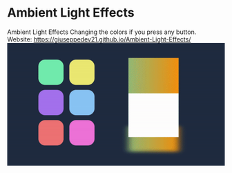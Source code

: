 # Ambient Light Effects
Ambient Light Effects  Changing the colors if you press any button. <br>
Website: https://giuseppedev21.github.io/Ambient-Light-Effects/
![Esta es una muestra de imagen](https://github.com/DevGiuseppe21/Ambient-Light-Effects/blob/main/docs/img/webpage.gif?raw=true)
